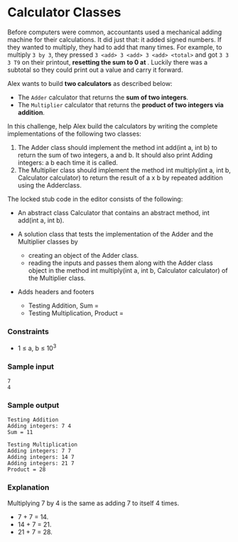 # Calculator Classes

Before computers were common, accountants used a mechanical adding machine for their calculations. It did just that: it added signed numbers. If they wanted to multiply, they had to add that many times. For example, to multiply ``3 by 3``, they pressed ``3 <add> 3 <add> 3 <add> <total>`` and got ``3 3 3 T9`` on their printout, **resetting the sum to 0 at <total>**. Luckily there was a subtotal so they could print out a value and carry it forward.

 

Alex wants to build **two calculators** as described below:

- The ``Adder`` calculator that returns the **sum of two integers**.
- The ``Multiplier`` calculator that returns the **product of two integers via addition**.
 

In this challenge, help Alex build the calculators by writing the complete implementations of the following two classes:

1. The Adder class should implement the method int add(int a, int b) to return the sum of two integers, a and b. It should also print Adding integers: a b each time it is called.
2. The Multiplier class should implement the method int multiply(int a, int b, Calculator calculator) to return the result of a x b by repeated addition using the Adderclass. 
 

The locked stub code in the editor consists of the following:

- An abstract class Calculator that contains an abstract method, int add(int a, int b).
- A solution class that tests the implementation of the Adder and the Multiplier classes by
    - creating an object of the Adder class. 
    - reading the inputs and passes them along with the Adder class object in the method int multiply(int a, int b, Calculator calculator) of the Multiplier class.

- Adds headers and footers
    - Testing Addition, Sum =
    - Testing Multiplication, Product =
 

### Constraints

- 1 ≤ a, b ≤ 10<sup>3</sup>

### Sample input
    7
    4

### Sample output

    Testing Addition
    Adding integers: 7 4
    Sum = 11

    Testing Multiplication
    Adding integers: 7 7
    Adding integers: 14 7
    Adding integers: 21 7
    Product = 28

### Explanation

Multiplying 7 by 4 is the same as adding 7 to itself 4 times.

- 7 + 7 = 14.
- 14 + 7 = 21.
- 21 + 7 = 28.